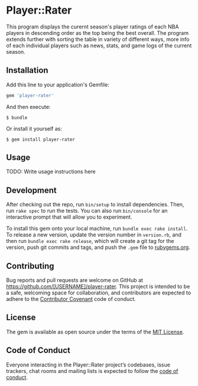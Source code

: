 # Player::Rater

This program displays the curernt season's player ratings of each NBA players in descending order as the top being the best overall. The program extends further with sorting the table in variety of different ways, more info of each individual players such as news, stats, and game logs of the current season.

## Installation

Add this line to your application's Gemfile:

```ruby
gem 'player-rater'
```

And then execute:

    $ bundle

Or install it yourself as:

    $ gem install player-rater

## Usage

TODO: Write usage instructions here

## Development

After checking out the repo, run `bin/setup` to install dependencies. Then, run `rake spec` to run the tests. You can also run `bin/console` for an interactive prompt that will allow you to experiment.

To install this gem onto your local machine, run `bundle exec rake install`. To release a new version, update the version number in `version.rb`, and then run `bundle exec rake release`, which will create a git tag for the version, push git commits and tags, and push the `.gem` file to [rubygems.org](https://rubygems.org).

## Contributing

Bug reports and pull requests are welcome on GitHub at https://github.com/[USERNAME]/player-rater. This project is intended to be a safe, welcoming space for collaboration, and contributors are expected to adhere to the [Contributor Covenant](http://contributor-covenant.org) code of conduct.

## License

The gem is available as open source under the terms of the [MIT License](https://opensource.org/licenses/MIT).

## Code of Conduct

Everyone interacting in the Player::Rater project’s codebases, issue trackers, chat rooms and mailing lists is expected to follow the [code of conduct](https://github.com/[USERNAME]/player-rater/blob/master/CODE_OF_CONDUCT.md).
